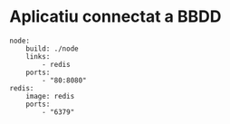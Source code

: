# Aplicatiu connectat a BBDD

```
node:
    build: ./node
    links:
        - redis
    ports:
        - "80:8080"
redis:
    image: redis
    ports:
        - "6379"

```
